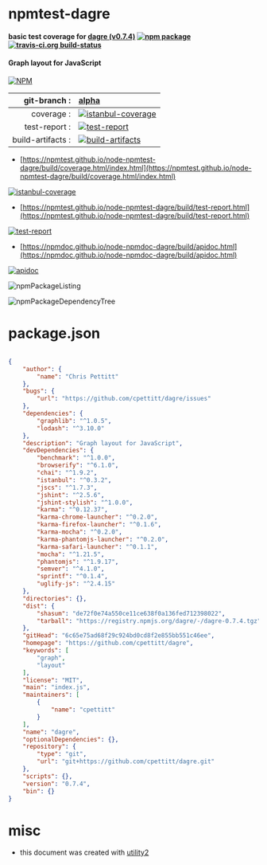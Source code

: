 # npmtest-dagre

#### basic test coverage for  [dagre (v0.7.4)](https://github.com/cpettitt/dagre)  [![npm package](https://img.shields.io/npm/v/npmtest-dagre.svg?style=flat-square)](https://www.npmjs.org/package/npmtest-dagre) [![travis-ci.org build-status](https://api.travis-ci.org/npmtest/node-npmtest-dagre.svg)](https://travis-ci.org/npmtest/node-npmtest-dagre)

#### Graph layout for JavaScript

[![NPM](https://nodei.co/npm/dagre.png?downloads=true&downloadRank=true&stars=true)](https://www.npmjs.com/package/dagre)

| git-branch : | [alpha](https://github.com/npmtest/node-npmtest-dagre/tree/alpha)|
|--:|:--|
| coverage : | [![istanbul-coverage](https://npmtest.github.io/node-npmtest-dagre/build/coverage.badge.svg)](https://npmtest.github.io/node-npmtest-dagre/build/coverage.html/index.html)|
| test-report : | [![test-report](https://npmtest.github.io/node-npmtest-dagre/build/test-report.badge.svg)](https://npmtest.github.io/node-npmtest-dagre/build/test-report.html)|
| build-artifacts : | [![build-artifacts](https://npmtest.github.io/node-npmtest-dagre/glyphicons_144_folder_open.png)](https://github.com/npmtest/node-npmtest-dagre/tree/gh-pages/build)|

- [https://npmtest.github.io/node-npmtest-dagre/build/coverage.html/index.html](https://npmtest.github.io/node-npmtest-dagre/build/coverage.html/index.html)

[![istanbul-coverage](https://npmtest.github.io/node-npmtest-dagre/build/screenCapture.buildCi.browser.%252Ftmp%252Fbuild%252Fcoverage.lib.html.png)](https://npmtest.github.io/node-npmtest-dagre/build/coverage.html/index.html)

- [https://npmtest.github.io/node-npmtest-dagre/build/test-report.html](https://npmtest.github.io/node-npmtest-dagre/build/test-report.html)

[![test-report](https://npmtest.github.io/node-npmtest-dagre/build/screenCapture.buildCi.browser.%252Ftmp%252Fbuild%252Ftest-report.html.png)](https://npmtest.github.io/node-npmtest-dagre/build/test-report.html)

- [https://npmdoc.github.io/node-npmdoc-dagre/build/apidoc.html](https://npmdoc.github.io/node-npmdoc-dagre/build/apidoc.html)

[![apidoc](https://npmdoc.github.io/node-npmdoc-dagre/build/screenCapture.buildCi.browser.%252Ftmp%252Fbuild%252Fapidoc.html.png)](https://npmdoc.github.io/node-npmdoc-dagre/build/apidoc.html)

![npmPackageListing](https://npmtest.github.io/node-npmtest-dagre/build/screenCapture.npmPackageListing.svg)

![npmPackageDependencyTree](https://npmtest.github.io/node-npmtest-dagre/build/screenCapture.npmPackageDependencyTree.svg)



# package.json

```json

{
    "author": {
        "name": "Chris Pettitt"
    },
    "bugs": {
        "url": "https://github.com/cpettitt/dagre/issues"
    },
    "dependencies": {
        "graphlib": "^1.0.5",
        "lodash": "^3.10.0"
    },
    "description": "Graph layout for JavaScript",
    "devDependencies": {
        "benchmark": "^1.0.0",
        "browserify": "^6.1.0",
        "chai": "^1.9.2",
        "istanbul": "^0.3.2",
        "jscs": "^1.7.3",
        "jshint": "^2.5.6",
        "jshint-stylish": "^1.0.0",
        "karma": "^0.12.37",
        "karma-chrome-launcher": "^0.2.0",
        "karma-firefox-launcher": "^0.1.6",
        "karma-mocha": "^0.2.0",
        "karma-phantomjs-launcher": "^0.2.0",
        "karma-safari-launcher": "^0.1.1",
        "mocha": "^1.21.5",
        "phantomjs": "^1.9.17",
        "semver": "^4.1.0",
        "sprintf": "^0.1.4",
        "uglify-js": "^2.4.15"
    },
    "directories": {},
    "dist": {
        "shasum": "de72f0e74a550ce11ce638f0a136fed712398022",
        "tarball": "https://registry.npmjs.org/dagre/-/dagre-0.7.4.tgz"
    },
    "gitHead": "6c65e75ad68f29c924bd0cd8f2e855bb551c46ee",
    "homepage": "https://github.com/cpettitt/dagre",
    "keywords": [
        "graph",
        "layout"
    ],
    "license": "MIT",
    "main": "index.js",
    "maintainers": [
        {
            "name": "cpettitt"
        }
    ],
    "name": "dagre",
    "optionalDependencies": {},
    "repository": {
        "type": "git",
        "url": "git+https://github.com/cpettitt/dagre.git"
    },
    "scripts": {},
    "version": "0.7.4",
    "bin": {}
}
```



# misc
- this document was created with [utility2](https://github.com/kaizhu256/node-utility2)

